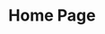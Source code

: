 ---
layout: home
title: Home Page
lastUpdated: false
editLink: false
prev: false
next: false

hero:
  name: Sector's Edge
  text: Mapmaking Documentation
  tagline: Opening up map making to everybody.
  image: { light: se-docs-dark, dark: se-docs-light, alt?: Sector's Edge docs }
  actions:
    - theme: brand
      text: Get started
      link: /guides/getting_started.md
    - theme: brand
      text: Guides
      link: /resources.md
    - theme: brand
      text: JSON file
      link: /json.md
    - theme: alt
      text: Contribute
      link: /guides/how_to_contribute.md 
---